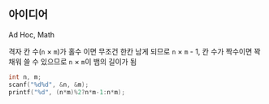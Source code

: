 ## 아이디어
Ad Hoc, Math

격자 칸 수(`n` × `m`)가 홀수 이면 무조건 한칸 남게 되므로 `n` × `m` - 1,
칸 수가 짝수이면 꽉 채워 쓸 수 있으므로 `n` × `m`이 뱀의 길이가 됨
```c
int n, m;
scanf("%d%d", &n, &m);
printf("%d", (n*m)%2?n*m-1:n*m);
```